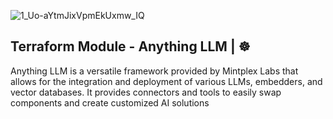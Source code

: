 ![1_Uo-aYtmJixVpmEkUxmw_IQ](https://github.com/user-attachments/assets/ee01c5a8-716f-498a-9559-cb82d4a69a6c)

## Terraform Module - Anything LLM | ☸️
Anything LLM is a versatile framework provided by Mintplex Labs that allows for the integration and deployment of various LLMs, embedders, and vector databases. It provides connectors and tools to easily swap components and create customized AI solutions
